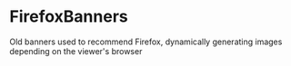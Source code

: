 # FirefoxBanners
Old banners used to recommend Firefox, dynamically generating images depending on the viewer's browser
  
